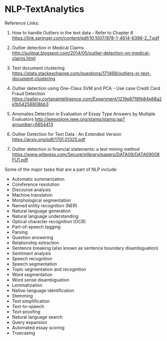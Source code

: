 # NLP-TextAnalytics

Reference Links:

1) How to handle Outliers in the text data - Refer to Chapter 6
   https://link.springer.com/content/pdf/10.1007/978-1-4614-6396-2_7.pdf
   
2) Outlier detection in Medical Claims
   http://sujitpal.blogspot.com/2014/05/outlier-detection-on-medical-claims.html
   
3) Text document clustering
   https://stats.stackexchange.com/questions/171469/outliers-in-text-document-clustering
   
4) Outlier detection using One-Class SVM and PCA - Use case Credit Card Fraud Detection
   https://gallery.cortanaintelligence.com/Experiment/1219e87f8fb84e88a2e1b54256808bb3
   
5) Anomalies Detection in Evaluation of Essay Type Answers by Multiple Evaluators 
   http://ieeexplore.ieee.org/stamp/stamp.jsp?arnumber=6654413
   
6) Outlier Detection for Text Data : An Extended Version
   https://arxiv.org/pdf/1701.01325.pdf
   
7) Outlier detection in financial statements: a text mining method 
   https://www.witpress.com/Secure/elibrary/papers/DATA09/DATA09008FU1.pdf
   
   
Some of the major tasks that are a part of NLP include:
   - Automatic summarization
   - Coreference resolution
   - Discourse analysis
   - Machine translation
   - Morphological segmentation
   - Named entity recognition (NER)
   - Natural language generation
   - Natural language understanding
   - Optical character recognition (OCR)
   - Part-of-speech tagging
   - Parsing
   - Question answering
   - Relationship extraction
   - Sentence breaking (also known as sentence boundary disambiguation)
   - Sentiment analysis
   - Speech recognition
   - Speech segmentation
   - Topic segmentation and recognition
   - Word segmentation
   - Word sense disambiguation
   - Lemmatization
   - Native-language identification
   - Stemming
   - Text simplification
   - Text-to-speech
   - Text-proofing
   - Natural language search
   - Query expansion
   - Automated essay scoring
   - Truecasing
